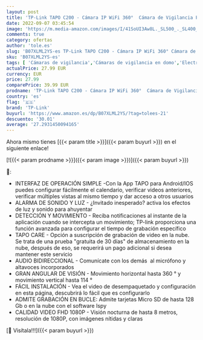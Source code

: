 ```yaml
---
layout: post
title: 'TP-Link TAPO C200 - Cámara IP WiFi 360°  Cámara de Vigilancia FHD 1080p  Visión nocturna  Admite tarjeta SD  Audio Doble Vía  Detección de movimiento  Control Remoto  Compatible con Alexa  Multicolor'
date: 2022-09-07 03:45:54
image: 'https://m.media-amazon.com/images/I/41SoUI3Aw8L._SL500_._SL400_.jpg'
comments: true
category: ofertas
author: 'tole.es'
slug: 'B07XLML2YS-es TP-Link TAPO C200 - Cámara IP WiFi 360° Cámara de...'
sku: 'B07XLML2YS-es'
tags: [ 'Cámaras de vigilancia','Cámaras de vigilancia en domo','Electrónica','Fotografía y videocámaras','alexa','tp-link','🇪🇸', ]
actualPrice: 27.99 EUR
currency: EUR
price: 27.99
comparePrice: 39.99 EUR
prodname: 'TP-Link TAPO C200 - Cámara IP WiFi 360°  Cámara de Vigilancia FHD 1080p  Visión nocturna  Admite tarjeta SD  Audio Doble Vía  Detección de movimiento  Control Remoto  Compatible con Alexa  Multicolor'
country: 'es'
flag: '🇪🇸'
brand: 'TP-Link'
buyurl: 'https://www.amazon.es/dp/B07XLML2YS/?tag=tolees-21'
descuento: '30.01'
average: '27.2931450094165'
---
```


Ahora mismo tienes [{{< param title >}}]({{< param buyurl >}}) en el siguiente enlace!

[![{{< param prodname >}}]({{< param image >}})]({{< param buyurl >}})

🔎:

- INTERFAZ DE OPERACIÓN SIMPLE -Con la App TAPO para Android/IOS puedes configurar fácilmente el calendario, verificar videos anteriores, verificar múltiples vistas al mismo tiempo y dar acceso a otros usuarios
- ALARMA DE SONIDO Y LUZ - ¿Invitado inesperado? activa los efectos de luz y sonido para ahuyentar
- DETECCIÓN Y MOVIMIENTO - Reciba notificaciones al instante de la aplicación cuando se intercepta un movimiento; TP-link proporciona una función avanzada para configurar el tiempo de grabación específico
- TAPO CARE - Opción a suscripción de grabación de video en la nube. Se trata de una prueba "gratuita de 30 días" de almacenamiento en la nube, después de eso, se requerirá un pago adicional si desea mantener este servicio
- AUDIO BIDIRECCIONAL - Comunícate con los demás  al micrófono y altavoces incorporados
- GRAN ANGULAR DE VISIÓN - Movimiento horizontal hasta 360 ° y movimiento vertical hasta 114 °
- FÁCIL INSTALACIÓN - Vea el video de desempaquetado y configuración en esta página, descubrirá lo fácil que es configurarlo
- ADMITE GRABACIÓN EN BUCLE: Admite tarjetas Micro SD de hasta 128 Gb o en la nube con el software Ispy
- CALIDAD VIDEO FHD 1080P - Visión nocturna de hasta 8 metros, resolución de 1080P, con imágenes nítidas y claras

[🛒 Visítala!!!]({{< param buyurl >}})
